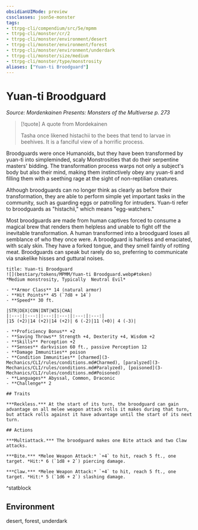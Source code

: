 ```yaml
---
obsidianUIMode: preview
cssclasses: json5e-monster
tags:
- ttrpg-cli/compendium/src/5e/mpmm
- ttrpg-cli/monster/cr/2
- ttrpg-cli/monster/environment/desert
- ttrpg-cli/monster/environment/forest
- ttrpg-cli/monster/environment/underdark
- ttrpg-cli/monster/size/medium
- ttrpg-cli/monster/type/monstrosity
aliases: ["Yuan-ti Broodguard"]
---
```

# Yuan-ti Broodguard
*Source: Mordenkainen Presents: Monsters of the Multiverse p. 273*  

> [!quote] A quote from Mordekainen  
> 
> Tasha once likened histachii to the bees that tend to larvae in beehives. It is a fanciful view of a horrific process.

Broodguards were once Humanoids, but they have been transformed by yuan-ti into simpleminded, scaly Monstrosities that do their serpentine masters' bidding. The transformation process warps not only a subject's body but also their mind, making them instinctively obey any yuan-ti and filling them with a seething rage at the sight of non-reptilian creatures.

Although broodguards can no longer think as clearly as before their transformation, they are able to perform simple yet important tasks in the community, such as guarding eggs or patrolling for intruders. Yuan-ti refer to broodguards as "histachii," which means "egg-watchers."

Most broodguards are made from human captives forced to consume a magical brew that renders them helpless and unable to fight off the inevitable transformation. A human transformed into a broodguard loses all semblance of who they once were. A broodguard is hairless and emaciated, with scaly skin. They have a forked tongue, and they smell faintly of rotting meat. Broodguards can speak but rarely do so, preferring to communicate via snakelike hisses and guttural noises.

```ad-statblock
title: Yuan-ti Broodguard
![](bestiary/tokens/MPMM/Yuan-ti Broodguard.webp#token)
*Medium monstrosity, Typically  Neutral Evil*

- **Armor Class** 14 (natural armor)
- **Hit Points** 45 (`7d8 + 14`)
- **Speed** 30 ft.

|STR|DEX|CON|INT|WIS|CHA|
|:---:|:---:|:---:|:---:|:---:|:---:|
|15 (+2)|14 (+2)|14 (+2)| 6 (-2)|11 (+0)| 4 (-3)|

- **Proficiency Bonus** +2
- **Saving Throws** Strength +4, Dexterity +4, Wisdom +2
- **Skills** Perception +2
- **Senses** darkvision 60 ft., passive Perception 12
- **Damage Immunities** poison
- **Condition Immunities** [charmed](3-Mechanics/CLI/rules/conditions.md#Charmed), [paralyzed](3-Mechanics/CLI/rules/conditions.md#Paralyzed), [poisoned](3-Mechanics/CLI/rules/conditions.md#Poisoned)
- **Languages** Abyssal, Common, Draconic
- **Challenge** 2

## Traits

***Reckless.*** At the start of its turn, the broodguard can gain advantage on all melee weapon attack rolls it makes during that turn, but attack rolls against it have advantage until the start of its next turn.

## Actions

***Multiattack.*** The broodguard makes one Bite attack and two Claw attacks.

***Bite.*** *Melee Weapon Attack:* `+4` to hit, reach 5 ft., one target. *Hit:* 6 (`1d8 + 2`) piercing damage.

***Claw.*** *Melee Weapon Attack:* `+4` to hit, reach 5 ft., one target. *Hit:* 5 (`1d6 + 2`) slashing damage.
```
^statblock

## Environment

desert, forest, underdark